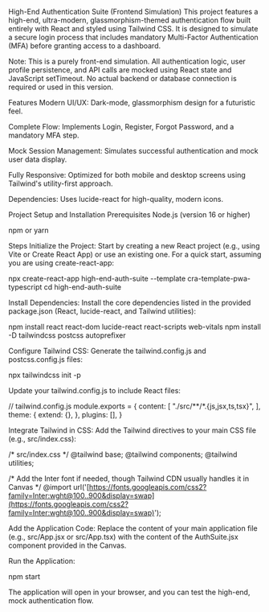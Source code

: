 High-End Authentication Suite (Frontend Simulation)
This project features a high-end, ultra-modern, glassmorphism-themed authentication flow built entirely with React and styled using Tailwind CSS. It is designed to simulate a secure login process that includes mandatory Multi-Factor Authentication (MFA) before granting access to a dashboard.

Note: This is a purely front-end simulation. All authentication logic, user profile persistence, and API calls are mocked using React state and JavaScript setTimeout. No actual backend or database connection is required or used in this version.

Features
Modern UI/UX: Dark-mode, glassmorphism design for a futuristic feel.

Complete Flow: Implements Login, Register, Forgot Password, and a mandatory MFA step.

Mock Session Management: Simulates successful authentication and mock user data display.

Fully Responsive: Optimized for both mobile and desktop screens using Tailwind's utility-first approach.

Dependencies: Uses lucide-react for high-quality, modern icons.

Project Setup and Installation
Prerequisites
Node.js (version 16 or higher)

npm or yarn

Steps
Initialize the Project:
Start by creating a new React project (e.g., using Vite or Create React App) or use an existing one. For a quick start, assuming you are using create-react-app:

npx create-react-app high-end-auth-suite --template cra-template-pwa-typescript
cd high-end-auth-suite

Install Dependencies:
Install the core dependencies listed in the provided package.json (React, lucide-react, and Tailwind utilities):

npm install react react-dom lucide-react react-scripts web-vitals
npm install -D tailwindcss postcss autoprefixer

Configure Tailwind CSS:
Generate the tailwind.config.js and postcss.config.js files:

npx tailwindcss init -p

Update your tailwind.config.js to include React files:

// tailwind.config.js
module.exports = {
  content: [
    "./src/**/*.{js,jsx,ts,tsx}",
  ],
  theme: {
    extend: {},
  },
  plugins: [],
}

Integrate Tailwind in CSS:
Add the Tailwind directives to your main CSS file (e.g., src/index.css):

/* src/index.css */
@tailwind base;
@tailwind components;
@tailwind utilities;

/* Add the Inter font if needed, though Tailwind CDN usually handles it in Canvas */
@import url('[https://fonts.googleapis.com/css2?family=Inter:wght@100..900&display=swap](https://fonts.googleapis.com/css2?family=Inter:wght@100..900&display=swap)');

Add the Application Code:
Replace the content of your main application file (e.g., src/App.jsx or src/App.tsx) with the content of the AuthSuite.jsx component provided in the Canvas.

Run the Application:

npm start

The application will open in your browser, and you can test the high-end, mock authentication flow.

